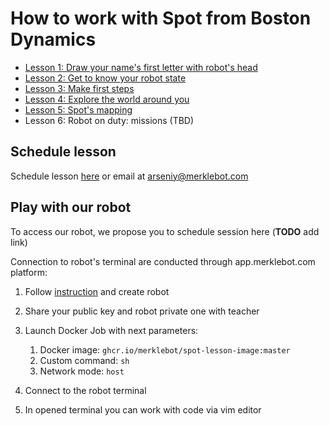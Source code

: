 # How to work with Spot from Boston Dynamics

- [Lesson 1: Draw your name's first letter with robot's head](./Lesson1/material.md)
- [Lesson 2: Get to know your robot state](./Lesson2/material.md)
- [Lesson 3: Make first steps](./Lesson3/material.md)
- [Lesson 4: Explore the world around you](./Lesson4/material.md)
- [Lesson 5: Spot's mapping](./Lesson5/material.md)
- Lesson 6: Robot on duty: missions (TBD)

## Schedule lesson
Schedule lesson [here](https://cal.com/greatestparrot/schedule-lesson-with-spot) or email at arseniy@merklebot.com

## Play with our robot

To access our robot, we propose you to schedule session here (**TODO** add link)

Connection to robot's terminal are conducted through app.merklebot.com platform:
1. Follow [instruction](https://hackmd.io/6CvIVFTUTaCNfF2ngdqjIA) and create robot 
2. Share your public key and robot private one with teacher
3. Launch Docker Job with next parameters:
   1. Docker image: `ghcr.io/merklebot/spot-lesson-image:master` 
   2. Custom command: `sh`
   3. Network mode: `host`

5. Connect to the robot terminal
6. In opened terminal you can work with code via vim editor
